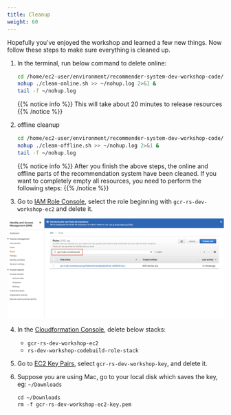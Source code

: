```yaml
---
title: Cleanup
weight: 60
---
```


Hopefully you’ve enjoyed the workshop and learned a few new things. Now follow these steps to make sure everything is cleaned up.

1. In the terminal, run below command to delete online:
    ```sh
    cd /home/ec2-user/environment/recommender-system-dev-workshop-code/scripts
    nohup ./clean-online.sh >> ~/nohup.log 2>&1 &
    tail -f ~/nohup.log
    ```
   
   {{% notice info %}}
   This will take about 20 minutes to release resources
   {{% /notice %}}

2. offline cleanup

    ```sh
    cd /home/ec2-user/environment/recommender-system-dev-workshop-code/scripts
    nohup ./clean-offline.sh >> ~/nohup.log 2>&1 &
    tail -f ~/nohup.log
    ```
   
   {{% notice info %}}
    After you finish the above steps, the online and offline parts of the recommendation system have been cleaned. If you want to completely empty all resources, you need to perform the following steps: 
   {{% /notice %}}

3. Go to [IAM Role Console](https://console.aws.amazon.com/iam/home#/roles), select the role beginning with `gcr-rs-dev-workshop-ec2` and delete it.

![GCR RS DEV](/images/gcr-rs-dev.png)

4. In the [Cloudformation Console](https://ap-southeast-1.console.aws.amazon.com/cloudformation/home?region=ap-northeast-1#/), delete below stacks:

    - `gcr-rs-dev-workshop-ec2` 
    - `rs-dev-workshop-codebuild-role-stack`


5. Go to [EC2 Key Pairs](https://console.aws.amazon.com/ec2/v2/home#KeyPairs:search=gcr-rs-dev-workshop-key), select `gcr-rs-dev-workshop-key`, and delete it.

6. Suppose you are using Mac, go to your local disk which saves the key, eg: `~/Downloads`

   ```
   cd ~/Downloads
   rm -f gcr-rs-dev-workshop-ec2-key.pem
   ```
